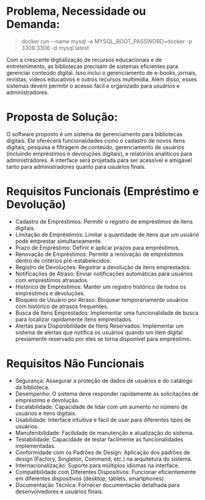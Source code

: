 # Problema, Necessidade ou Demanda:

> docker run --name mysql -e MYSQL_ROOT_PASSWORD=docker -p 3306:3306 -d mysql:latest

Com a crescente digitalização de recursos educacionais e de entretenimento, as bibliotecas precisam de sistemas eficientes para gerenciar conteúdo digital. Isso inclui o gerenciamento de e-books, jornais, revistas, vídeos educativos e outros recursos multimídia. Além disso, esses sistemas devem permitir o acesso fácil e organizado para usuários e administradores.

# Proposta de Solução:
O software proposto é um sistema de gerenciamento para bibliotecas digitais. Ele oferecerá funcionalidades como o cadastro de novos itens digitais, pesquisa e filtragem de conteúdo, gerenciamento de usuários (incluindo empréstimos e devoluções digitais), e relatórios analíticos para administradores. A interface será projetada para ser acessível e amigável tanto para administradores quanto para usuários finais.


# Requisitos Funcionais (Empréstimo e Devolução)
- Cadastro de Empréstimos: Permitir o registro de empréstimos de itens digitais.
- Limitação de Empréstimos: Limitar a quantidade de itens que um usuário pode emprestar simultaneamente.
- Prazo de Empréstimo: Definir e aplicar prazos para empréstimos.
- Renovação de Empréstimos: Permitir a renovação de empréstimos dentro de critérios pré-estabelecidos.
- Registro de Devoluções: Registrar a devolução de itens emprestados.
- Notificações de Atraso: Enviar notificações automáticas para usuários com empréstimos atrasados.
- Histórico de Empréstimos: Manter um registro histórico de todos os empréstimos e devoluções.
- Bloqueio de Usuário por Atraso: Bloquear temporariamente usuários com histórico de atrasos frequentes.
- Busca de Itens Emprestados: Implementar uma funcionalidade de busca para localizar rapidamente itens emprestados.
- Alertas para Disponibilidade de Itens Reservados: Implementar um sistema de alertas que notifica os usuários quando um item digital previamente reservado por eles se torna disponível para empréstimo.

# Requisitos Não Funcionais
- Segurança: Assegurar a proteção de dados de usuários e do catálogo da biblioteca.
- Desempenho: O sistema deve responder rapidamente às solicitações de empréstimo e devolução.
- Escalabilidade: Capacidade de lidar com um aumento no número de usuários e itens digitais.
- Usabilidade: Interface intuitiva e fácil de usar para diferentes tipos de usuários.
- Manutenibilidade: Facilidade de manutenção e atualização do sistema.
- Testabilidade: Capacidade de testar facilmente as funcionalidades implementadas.
- Conformidade com os Padrões de Design: Aplicação dos padrões de design (Factory, Singleton, Command, etc.) na arquitetura do sistema.
- Internacionalização: Suporte para múltiplos idiomas na interface.
- Compatibilidade com Diferentes Dispositivos: Funcionar eficientemente em diferentes dispositivos (desktop, tablets, smartphones).
- Documentação Técnica: Fornecer documentação detalhada para desenvolvedores e usuários finais.


